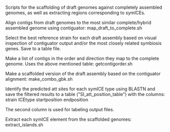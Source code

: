 Scripts for the scaffolding of draft genomes against completely assembled genomes, as well as extracting regions corresponding to symICEs.

Align contigs from draft genomes to the most similar complete/hybrid assembled genome using contiguator:
map_draft_to_complete.sh

Select the best reference strain for each draft assembly based on visual inspection of contiguator output and/or the most closely related symbiosis genes. Save to a table file.

Make a list of contigs in the order and direction they map to the complete genome. Uses the above mentioned table:
getcontigorder.sh

Make a scaffolded version of the draft assembly based on the contiguator alignment:
make_combo_gbk.sh

Identify the predicted att sites for each symICE type using BLASTN and save the filtered results to a table ("SI_att_position_table") with the columns:
strain	ICEtype	startposition	endposition

The second column is used for labeling output files.

Extract each symICE element from the scaffolded genomes:
extract_islands.sh


